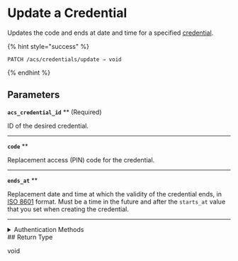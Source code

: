 # Update a Credential

Updates the code and ends at date and time for a specified [credential](../../../capability-guides/access-systems/managing-credentials.md).

{% hint style="success" %}
```
PATCH /acs/credentials/update ⇒ void
```
{% endhint %}

## Parameters

**`acs_credential_id`** **
 (Required)

ID of the desired credential.

---

**`code`** **


Replacement access (PIN) code for the credential.

---

**`ends_at`** **


Replacement date and time at which the validity of the credential ends, in [ISO 8601](https://www.iso.org/iso-8601-date-and-time-format.html) format. Must be a time in the future and after the `starts_at` value that you set when creating the credential.

---


<details>

<summary>Authentication Methods</summary>

- API key
- Personal access token
  <br>Must also include the `seam-workspace` header in the request.
</details>
## Return Type

void
